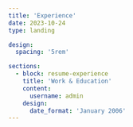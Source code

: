 ```yaml
---
title: 'Experience'
date: 2023-10-24
type: landing

design:
  spacing: '5rem'

sections:
  - block: resume-experience
    title: 'Work & Education'
    content:
      username: admin
    design:
      date_format: 'January 2006'
---
```

